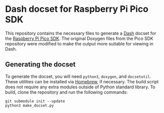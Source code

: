 # Dash docset for Raspberry Pi Pico SDK

This repository contains the necessary files to generate a [Dash][1] docset for
the [Raspberry Pi Pico SDK][2]. The original Doxygen files from the Pico SDK
repository were modified to make the output more suitable for viewing in Dash.


## Generating the docset

To generate the docset, you will need `python3`, `doxygen`, and `docsetutil`.
These utilities can be installed via [Homebrew][3], if necessary. The build
script does not require any extra modules outside of Python standard library.
To build, clone the repository and run the following commands:

```
git submodule init --update
python3 make_docset.py
```


[1]: https://kapeli.com/dash
[2]: https://github.com/raspberrypi/pico-sdk
[3]: https://brew.sh
